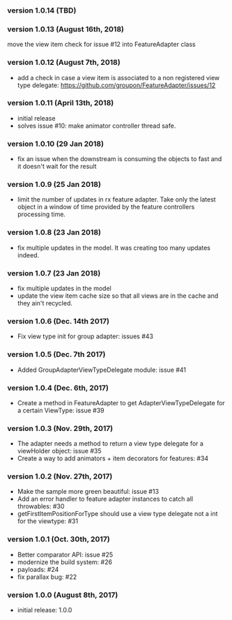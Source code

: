 ### version 1.0.14 (TBD)

### version 1.0.13 (August 16th, 2018)
move the view item check for issue #12 into FeatureAdapter class

### version 1.0.12 (August 7th, 2018)

* add a check in case a view item is associated to a non registered view type delegate:
https://github.com/groupon/FeatureAdapter/issues/12


### version 1.0.11 (April 13th, 2018)

* initial release
* solves issue #10: make animator controller thread safe.

### version 1.0.10 (29 Jan 2018)

* fix an issue when the downstream is consuming the objects to fast and it doesn't wait for the result

### version 1.0.9 (25 Jan 2018)

* limit the number of updates in rx feature adapter. Take only the latest object in a window of time provided by the feature controllers processing time.

### version 1.0.8 (23 Jan 2018)

* fix multiple updates in the model. It was creating too many updates indeed.

### version 1.0.7 (23 Jan 2018)

* fix multiple updates in the model
* update the view item cache size so that all views are in the cache and they ain't recycled.

### version 1.0.6 (Dec. 14th 2017)

* Fix view type init for group adapter: issues #43

### version 1.0.5 (Dec. 7th 2017)

* Added GroupAdapterViewTypeDelegate module: issue #41

### version 1.0.4 (Dec. 6th, 2017)

* Create a method in FeatureAdapter to get AdapterViewTypeDelegate for a certain ViewType: issue #39

### version 1.0.3 (Nov. 29th, 2017)

* The adapter needs a method to return a view type delegate for a viewHolder object: issue #35
* Create a way to add animators + item decorators for features: #34

### version 1.0.2 (Nov. 27th, 2017)

* Make the sample more green beautiful: issue #13
* Add an error handler to feature adapter instances to catch all throwables: #30
* getFirstItemPositionForType should use a view type delegate not a int for the viewtype: #31

### version 1.0.1 (Oct. 30th, 2017)

* Better comparator API: issue #25
* modernize the build system: #26
* payloads: #24
* fix parallax bug: #22

### version 1.0.0 (August 8th, 2017)

* initial release: 1.0.0
